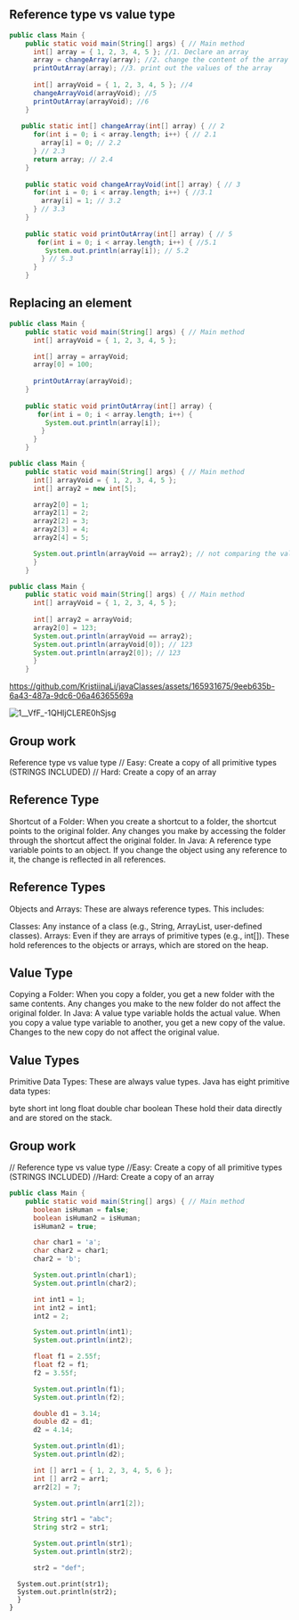 ## Reference type vs value type

```java
public class Main {
    public static void main(String[] args) { // Main method
      int[] array = { 1, 2, 3, 4, 5 }; //1. Declare an array 
      array = changeArray(array); //2. change the content of the array
      printOutArray(array); //3. print out the values of the array
      
      int[] arrayVoid = { 1, 2, 3, 4, 5 }; //4
      changeArrayVoid(arrayVoid); //5
      printOutArray(arrayVoid); //6
    }
  
   public static int[] changeArray(int[] array) { // 2
      for(int i = 0; i < array.length; i++) { // 2.1
        array[i] = 0; // 2.2
      } // 2.3
      return array; // 2.4 
    }
  
    public static void changeArrayVoid(int[] array) { // 3
      for(int i = 0; i < array.length; i++) { //3.1
        array[i] = 1; // 3.2
      } // 3.3
    }
  
    public static void printOutArray(int[] array) { // 5
       for(int i = 0; i < array.length; i++) { //5.1
         System.out.println(array[i]); // 5.2
        } // 5.3
      }  
    }
```

## Replacing an element

```java
public class Main {
    public static void main(String[] args) { // Main method
      int[] arrayVoid = { 1, 2, 3, 4, 5 };

      int[] array = arrayVoid;
      array[0] = 100;
      
      printOutArray(arrayVoid); 
    }
   
    public static void printOutArray(int[] array) {
       for(int i = 0; i < array.length; i++) {
         System.out.println(array[i]);
        }
      }  
    }
```

```java
public class Main {
    public static void main(String[] args) { // Main method
      int[] arrayVoid = { 1, 2, 3, 4, 5 };
      int[] array2 = new int[5];

      array2[0] = 1;
      array2[1] = 2;
      array2[2] = 3;
      array2[3] = 4;
      array2[4] = 5;

      System.out.println(arrayVoid == array2); // not comparing the values, but references.
      }  
    }
```

```java
public class Main {
    public static void main(String[] args) { // Main method
      int[] arrayVoid = { 1, 2, 3, 4, 5 };
      
      int[] array2 = arrayVoid;
      array2[0] = 123;
      System.out.println(arrayVoid == array2);
      System.out.println(arrayVoid[0]); // 123
      System.out.println(array2[0]); // 123     
      }  
    }
```

https://github.com/KristiinaLi/javaClasses/assets/165931675/9eeb635b-6a43-487a-9dc6-06a46365569a

![1__VfF_-1QHljCLERE0hSjsg](https://github.com/KristiinaLi/javaClasses/assets/165931675/5ab55043-b562-49c0-a36b-29f6aa34c8e5)

## Group work

Reference type vs value type
// Easy: Create a copy of all primitive types (STRINGS INCLUDED)
// Hard: Create a copy of an array

## Reference Type
Shortcut of a Folder: When you create a shortcut to a folder, the shortcut points to the original folder. Any changes you make by accessing the folder through the shortcut affect the original folder.
In Java: A reference type variable points to an object. If you change the object using any reference to it, the change is reflected in all references.

## Reference Types
Objects and Arrays: These are always reference types. This includes:

Classes: Any instance of a class (e.g., String, ArrayList, user-defined classes).
Arrays: Even if they are arrays of primitive types (e.g., int[]).
These hold references to the objects or arrays, which are stored on the heap.

## Value Type
Copying a Folder: When you copy a folder, you get a new folder with the same contents. Any changes you make to the new folder do not affect the original folder.
In Java: A value type variable holds the actual value. When you copy a value type variable to another, you get a new copy of the value. Changes to the new copy do not affect the original value.

## Value Types
Primitive Data Types: These are always value types. Java has eight primitive data types:

byte
short
int
long
float
double
char
boolean
These hold their data directly and are stored on the stack.

## Group work 
// Reference type vs value type
//Easy: Create a copy of all primitive types (STRINGS INCLUDED)
//Hard: Create a copy of an array

```java
public class Main {
    public static void main(String[] args) { // Main method
      boolean isHuman = false;
      boolean isHuman2 = isHuman;
      isHuman2 = true;

      char char1 = 'a';
      char char2 = char1;
      char2 = 'b';

      System.out.println(char1);
      System.out.println(char2);

      int int1 = 1;
      int int2 = int1;
      int2 = 2;

      System.out.println(int1);
      System.out.println(int2);

      float f1 = 2.55f;
      float f2 = f1;
      f2 = 3.55f;

      System.out.println(f1);
      System.out.println(f2);

      double d1 = 3.14;
      double d2 = d1;
      d2 = 4.14;

      System.out.println(d1);
      System.out.println(d2);

      int [] arr1 = { 1, 2, 3, 4, 5, 6 };
      int [] arr2 = arr1;
      arr2[2] = 7;

      System.out.println(arr1[2]);

      String str1 = "abc";
      String str2 = str1;

      System.out.println(str1);
      System.out.println(str2);

      str2 = "def";
  ```
      
      System.out.print(str1);
      System.out.println(str2);     
      }  
    }
```
